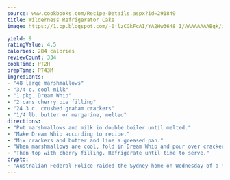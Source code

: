 ```yaml
---
source: www.cookbooks.com/Recipe-Details.aspx?id=291849
title: Wilderness Refrigerator Cake
image: https://1.bp.blogspot.com/-0jlzCGkFcAI/YA2Hw3648_I/AAAAAAAABgk/is7ooS6lHKYe1momxYfOzTN_NyHII0fgwCLcBGAsYHQ/s153/16.png

yield: 9
ratingValue: 4.5
calories: 284 calories
reviewCount: 334
cookTime: PT2H
prepTime: PT43M
ingredients:
- "48 large marshmallows"
- "3/4 c. cool milk"
- "1 pkg. Dream Whip"
- "2 cans cherry pie filling"
- "24 3 c. crushed graham crackers"
- "1/4 lb. butter or margarine, melted"
directions:
- "Put marshmallows and milk in double boiler until melted."
- "Make Dream Whip according to recipe."
- "Mix crackers and butter and line a greased pan."
- "When marshmallows are cool, fold in Dream Whip and pour over cracker crust."
- "Then top with cherry filling. Refrigerate until time to serve."
crypto:
- "Australian Federal Police raided the Sydney home on Wednesday of a man named by Wired magazine as the probable creator of cryptocurrency bitcoin, a Reuters witness said."
---
```

